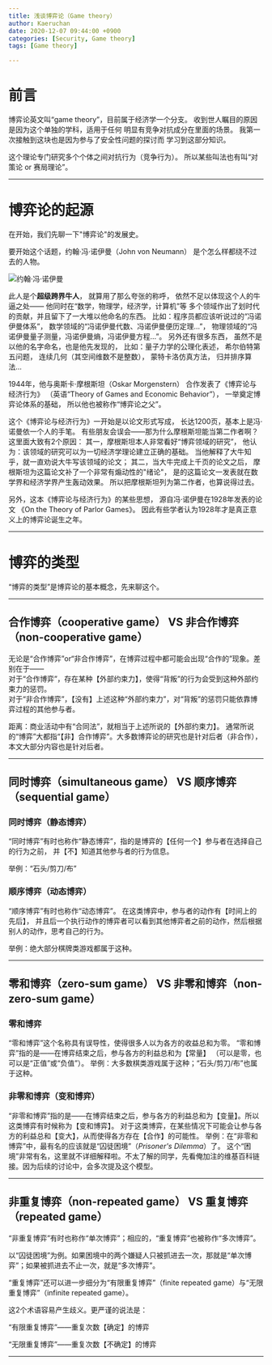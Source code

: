 ```yaml
---
title: 浅谈博弈论（Game theory）
author: Kaeruchan
date: 2020-12-07 09:44:00 +0900
categories: [Security, Game theory]
tags: [Game theory]

---
```


# 前言

博弈论英文叫“game theory”，目前属于经济学一个分支。
收到世人瞩目的原因是因为这个单独的学科，适用于任何
明显有竞争对抗成分在里面的场景。
我第一次接触到这块也是因为参与了安全性问题的探讨而
学习到这部分知识。

这个理论专门研究多个个体之间对抗行为（竞争行为）。
所以某些叫法也有叫“对策论 or 赛局理论”。

---

# 博弈论的起源

在开始，我们先聊一下"博弈论"的发展史。

要开始这个话题，约翰·冯·诺伊曼（John von Neumann）
是个怎么样都绕不过去的人物。

![约翰·冯·诺伊曼](https://imgur.com/nrwodGm.jpg)

此人是个**超级跨界牛人**，
就算用了那么夸张的称呼，
依然不足以体现这个人的牛逼之处——
他同时在“数学，物理学，经济学，计算机”等
多个领域作出了划时代的贡献，并且留下了一大堆以他命名的东西。
比如：程序员都应该听说过的“冯诺伊曼体系”，
数学领域的“冯诺伊曼代数、冯诺伊曼便历定理…”，
物理领域的“冯诺伊曼量子测量，冯诺伊曼熵，冯诺伊曼方程…”。
另外还有很多东西，
虽然不是以他的名字命名，也是他先发现的，
比如：量子力学的公理化表述，
希尔伯特第五问题，
连续几何（其空间维数不是整数），
蒙特卡洛仿真方法，
归并排序算法…

1944年，他与奥斯卡·摩根斯坦（Oskar Morgenstern）
合作发表了《博弈论与经济行为》
（英语“Theory of Games and Economic Behavior”），
一举奠定博弈论体系的基础，
所以他也被称作“博弈论之父”。

这个《博弈论与经济行为》一开始是以论文形式写成，
长达1200页，基本上是冯·诺曼依一个人的手笔。
有些朋友会误会——那为什么摩根斯坦能当第二作者啊？
这里面大致有2个原因：
其一，摩根斯坦本人非常看好“博弈领域的研究”，
他认为：该领域的研究可以为一切经济学理论建立正确的基础。
当他解释了大牛知乎，就一直劝说大牛写该领域的论文；
其二，当大牛完成上千页的论文之后，
摩根斯坦为这篇论文补了一个非常有煽动性的"绪论"，
是的这篇论文一发表就在数学界和经济学界产生轰动效果。
所以把摩根斯坦列为第二作者，也算说得过去。

另外，这本《博弈论与经济行为》的某些思想，
源自冯·诺伊曼在1928年发表的论文
《On the Theory of Parlor Games》。
因此有些学者认为1928年才是真正意义上的博弈论诞生之年。

---

# 博弈的类型

“博弈的类型”是博弈论的基本概念，先来聊这个。

---

## 合作博弈（cooperative game） VS 非合作博弈（non-cooperative game）

无论是“合作博弈”or“非合作博弈”，在博弈过程中都可能会出现“合作的”现象。差别在于——<br>
对于“合作博弈”，存在某种【外部约束力】，使得“背叛”的行为会受到这种外部约束力的惩罚。<br>
对于“非合作博弈”，【没有】上述这种“外部约束力”，对“背叛”的惩罚只能依靠博弈过程的其他参与者。

距离：商业活动中有“合同法”，就相当于上述所说的【外部约束力】。
通常所说的“博弈”大都指“【非】合作博弈”。大多数博弈论的研究也是针对后者（非合作），本文大部分内容也是针对后者。

---

## 同时博弈（simultaneous game） VS 顺序博弈（sequential game）

### 同时博弈（静态博弈）

“同时博弈”有时也称作“静态博弈”，指的是博弈的【任何一个】参与者在选择自己的行为之前，
并【不】知道其他参与者的行为信息。

举例：“石头/剪刀/布”

### 顺序博弈（动态博弈）

“顺序博弈”有时也称作“动态博弈”。
在这类博弈中，参与者的动作有【时间上的先后】，
并且后一个执行动作的博弈者可以看到其他博弈者之前的动作，然后根据别人的动作，思考自己的行为。

举例：绝大部分棋牌类游戏都属于这种。

---

## 零和博弈（zero-sum game） VS 非零和博弈（non-zero-sum game）

### 零和博弈

“零和博弈”这个名称具有误导性，使得很多人以为各方的收益总和为零。
“零和博弈”指的是——在博弈结束之后，参与各方的利益总和为【常量】
（可以是零，也可以是“正值”或“负值”）。
举例：大多数棋类游戏属于这种；“石头/剪刀/布”也属于这种。

### 非零和博弈（变和博弈）

“非零和博弈”指的是——在博弈结束之后，参与各方的利益总和为【变量】。所以这类博弈有时候称为【变和博弈】。
对于这类博弈，在某些情况下可能会让参与各方的利益总和【变大】，从而使得各方存在【合作】的可能性。
举例：在“非零和博弈”中，最有名的应该就是“囚徒困境”（*Prisoner's Dilemma*）了。
这个“困境”非常有名，这里就不详细解释啦。不太了解的同学，先看俺加注的维基百科链接。因为后续的讨论中，会多次提及这个模型。

---

## 非重复博弈（non-repeated game） VS 重复博弈（repeated game）

“非重复博弈”有时也称作“单次博弈”；相应的，“重复博弈”也被称作“多次博弈”。

以“囚徒困境”为例。如果困境中的两个嫌疑人只被抓进去一次，那就是“单次博弈”；如果被抓进去不止一次，就是“多次博弈”。

“重复博弈”还可以进一步细分为“有限重复博弈”（finite repeated game）与“无限重复博弈”（infinite repeated game）。

这2个术语容易产生歧义。更严谨的说法是：

“有限重复博弈”——重复次数【确定】的博弈

“无限重复博弈”——重复次数【不确定】的博弈

---